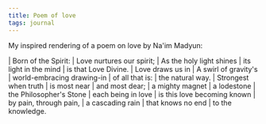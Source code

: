 ```yaml
---
title: Poem of love
tags: journal
---
```


My inspired rendering of a poem on love by Na'im Madyun:

| Born of the Spirit:
| Love nurtures our spirit;
| As the holy light shines
| its light in the mind
| is that Love Divine.
| Love draws us in
| A swirl of gravity's
| world-embracing drawing-in
| of all that is:
| the natural way.
| Strongest when truth
| is most near
| and most dear;
| a mighty magnet
| a lodestone
| the Philosopher's Stone
| each being in love
| is this love becoming known
| by pain, through pain,
| a cascading rain
| that knows no end
| to the knowledge.
